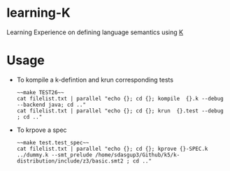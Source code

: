 # learning-K
Learning Experience on defining language semantics using [K](https://github.com/kframework/k5)

# Usage
- To kompile a k-defintion and krun corresponding tests
  ```
  ~~make TEST26~~
  cat filelist.txt | parallel "echo {}; cd {}; kompile  {}.k --debug --backend java; cd .."
  cat filelist.txt | parallel "echo {}; cd {}; krun  {}.test --debug ; cd .."
  ```
- To krpove a spec
  ```
  ~~make test.test_spec~~
  cat filelist.txt | parallel "echo {}; cd {}; kprove {}-SPEC.k ../dummy.k --smt_prelude /home/sdasgup3/Github/k5/k-distribution/include/z3/basic.smt2 ; cd .."
  ```
